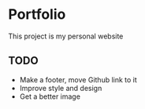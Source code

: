 # Portfolio

This project is my personal website

## TODO

- Make a footer, move Github link to it
- Improve style and design
- Get a better image